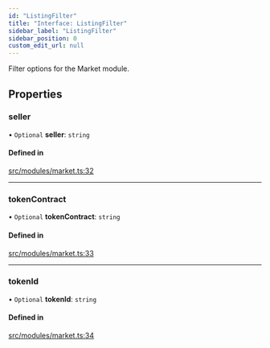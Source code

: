 ```yaml
---
id: "ListingFilter"
title: "Interface: ListingFilter"
sidebar_label: "ListingFilter"
sidebar_position: 0
custom_edit_url: null
---
```


Filter options for the Market module.

## Properties

### seller

• `Optional` **seller**: `string`

#### Defined in

[src/modules/market.ts:32](https://github.com/PrasoonPratham/nftlabs-sdk-ts/blob/e7d1d7f/src/modules/market.ts#L32)

___

### tokenContract

• `Optional` **tokenContract**: `string`

#### Defined in

[src/modules/market.ts:33](https://github.com/PrasoonPratham/nftlabs-sdk-ts/blob/e7d1d7f/src/modules/market.ts#L33)

___

### tokenId

• `Optional` **tokenId**: `string`

#### Defined in

[src/modules/market.ts:34](https://github.com/PrasoonPratham/nftlabs-sdk-ts/blob/e7d1d7f/src/modules/market.ts#L34)
